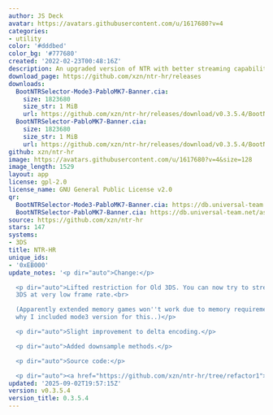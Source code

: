 ```yaml
---
author: JS Deck
avatar: https://avatars.githubusercontent.com/u/1617680?v=4
categories:
- utility
color: '#dddbed'
color_bg: '#777680'
created: '2022-02-23T00:48:16Z'
description: An upgraded version of NTR with better streaming capabilities.
download_page: https://github.com/xzn/ntr-hr/releases
downloads:
  BootNTRSelector-Mode3-PabloMK7-Banner.cia:
    size: 1823680
    size_str: 1 MiB
    url: https://github.com/xzn/ntr-hr/releases/download/v0.3.5.4/BootNTRSelector-Mode3-PabloMK7-Banner.cia
  BootNTRSelector-PabloMK7-Banner.cia:
    size: 1823680
    size_str: 1 MiB
    url: https://github.com/xzn/ntr-hr/releases/download/v0.3.5.4/BootNTRSelector-PabloMK7-Banner.cia
github: xzn/ntr-hr
image: https://avatars.githubusercontent.com/u/1617680?v=4&size=128
image_length: 1529
layout: app
license: gpl-2.0
license_name: GNU General Public License v2.0
qr:
  BootNTRSelector-Mode3-PabloMK7-Banner.cia: https://db.universal-team.net/assets/images/qr/bootntrselector-mode3-pablomk7-banner-cia.png
  BootNTRSelector-PabloMK7-Banner.cia: https://db.universal-team.net/assets/images/qr/bootntrselector-pablomk7-banner-cia.png
source: https://github.com/xzn/ntr-hr
stars: 147
systems:
- 3DS
title: NTR-HR
unique_ids:
- '0xEB000'
update_notes: '<p dir="auto">Change:</p>

  <p dir="auto">Lifted restriction for Old 3DS. You can now try to stream from Old
  3DS at very low frame rate.<br>

  (Apparently extended memory games won''t work due to memory requirement. Not sure
  why I included mode3 version for this..)</p>

  <p dir="auto">Slight improvement to delta encoding.</p>

  <p dir="auto">Added downsample methods.</p>

  <p dir="auto">Source code:</p>

  <p dir="auto"><a href="https://github.com/xzn/ntr-hr/tree/refactor1">https://github.com/xzn/ntr-hr/tree/refactor1</a></p>'
updated: '2025-09-02T19:57:15Z'
version: v0.3.5.4
version_title: 0.3.5.4
---
```


